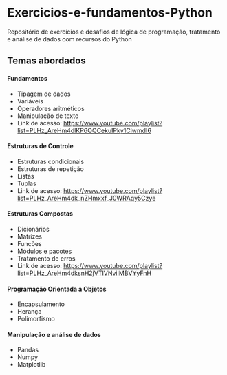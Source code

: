 # Exercicios-e-fundamentos-Python

Repositório de exercícios e desafios de lógica de programação, tratamento e análise de dados com recursos do Python

## Temas abordados

#### Fundamentos
 - Tipagem de dados
 - Variáveis
 - Operadores aritméticos
 - Manipulação de texto
 - Link de acesso: https://www.youtube.com/playlist?list=PLHz_AreHm4dlKP6QQCekuIPky1CiwmdI6

#### Estruturas de Controle
 - Estruturas condicionais
 - Estruturas de repetição
 - Listas
 - Tuplas
 - Link de acesso: https://www.youtube.com/playlist?list=PLHz_AreHm4dk_nZHmxxf_J0WRAqy5Czye

#### Estruturas Compostas
 - Dicionários
 - Matrizes
 - Funções
 - Módulos e pacotes
 - Tratamento de erros
 - Link de acesso: https://www.youtube.com/playlist?list=PLHz_AreHm4dksnH2jVTIVNviIMBVYyFnH

#### Programação Orientada a Objetos

 - Encapsulamento
 - Herança
 - Polimorfismo

#### Manipulação e análise de dados
 - Pandas
 - Numpy
 - Matplotlib
